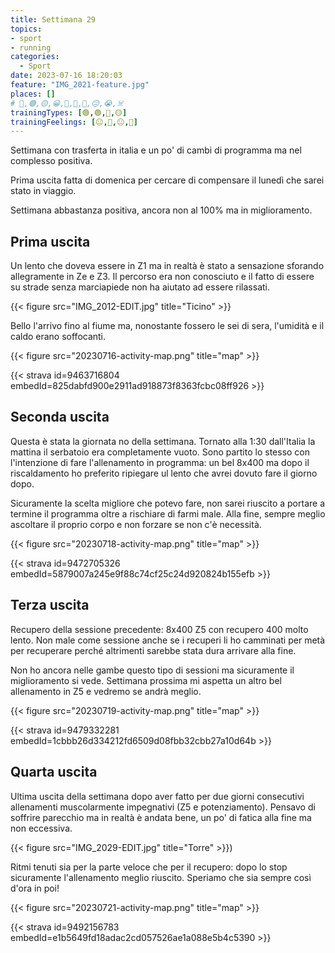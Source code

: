 ```yaml
---
title: Settimana 29
topics:
- sport
- running
categories:
  - Sport
date: 2023-07-16 18:20:03
feature: "IMG_2021-feature.jpg"
places: []
# 🔴,🟢,🟡,😀,🙁,🫤,🙂,😐,😭,☠️
trainingTypes: [🟢,🟢,🔴,🟡]
trainingFeelings: [😐,🫤,😐,🙂]
---
```

Settimana con trasferta in italia e un po' di cambi di programma ma nel complesso positiva.
<!--more--> 

Prima uscita fatta di domenica per cercare di compensare il lunedì che sarei stato in viaggio.

Settimana abbastanza positiva, ancora non al 100% ma in miglioramento.

## Prima uscita

Un lento che doveva essere in Z1 ma in realtà è stato a sensazione sforando allegramente in Ze e Z3. Il percorso era non conosciuto e il fatto di essere su strade senza marciapiede non ha aiutato ad essere rilassati.

{{< figure src="IMG_2012-EDIT.jpg" title="Ticino" >}}

Bello l'arrivo fino al fiume ma, nonostante fossero le sei di sera, l'umidità e il caldo erano soffocanti.

{{< figure src="20230716-activity-map.png" title="map" >}}

{{< strava id=9463716804 embedId=825dabfd900e2911ad918873f8363fcbc08ff926 >}}

## Seconda uscita

Questa è stata la giornata no della settimana. Tornato alla 1:30 dall'Italia la mattina il serbatoio era completamente vuoto.
Sono partito lo stesso con l'intenzione di fare l'allenamento in programma: un bel 8x400 ma dopo il riscaldamento ho preferito ripiegare ul lento che avrei dovuto fare il giorno dopo.

Sicuramente la scelta migliore che potevo fare, non sarei riuscito a portare a termine il programma oltre a rischiare di farmi male. Alla fine, sempre meglio ascoltare il proprio corpo e non forzare se non c'è necessità.

{{< figure src="20230718-activity-map.png" title="map" >}}

{{< strava id=9472705326 embedId=5879007a245e9f88c74cf25c24d920824b155efb >}}

## Terza uscita

Recupero della sessione precedente: 8x400 Z5 con recupero 400 molto lento. Non male come sessione anche se i recuperi li ho camminati per metà per recuperare perché altrimenti sarebbe stata dura arrivare alla fine.

Non ho ancora nelle gambe questo tipo di sessioni ma sicuramente il miglioramento si vede. Settimana prossima mi aspetta un altro bel allenamento in Z5 e vedremo se andrà meglio.

{{< figure src="20230719-activity-map.png" title="map" >}}

{{< strava id=9479332281 embedId=1cbbb26d334212fd6509d08fbb32cbb27a10d64b >}}

## Quarta uscita

Ultima uscita della settimana dopo aver fatto per due giorni consecutivi allenamenti muscolarmente impegnativi (Z5 e potenziamento). Pensavo di soffrire parecchio ma in realtà è andata bene, un po' di fatica alla fine ma non eccessiva.

{{< figure src="IMG_2029-EDIT.jpg" title="Torre" >}})

Ritmi tenuti sia per la parte veloce che per il recupero: dopo lo stop sicuramente l'allenamento meglio riuscito. Speriamo che sia sempre così d'ora in poi!

{{< figure src="20230721-activity-map.png" title="map" >}}

{{< strava id=9492156783 embedId=e1b5649fd18adac2cd057526ae1a088e5b4c5390 >}}


